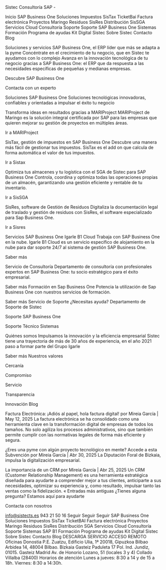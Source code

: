  
 
 
Sistec Consultoría SAP -
 
 
 
Inicio
SAP Business One
Soluciones
Impuestos
SisTax
TicketBai
Factura electrónica
Proyectos Maringo
Residuos SisRes
Distribución SisSGA
Servicios
Cloud
Consultoría
Soporte
Soporte SAP Business One
Sistemas
Formación
Programa de ayudas Kit Digital
Sistec
Sobre Sistec
Contacto
Blog
 
Soluciones y servicios SAP Business One, el ERP líder que más se adapta a la pyme
Concéntrate en el 
crecimiento
 de tu negocio, que en Sistec te ayudamos con lo complejo
Avanza en la innovación tecnológica de tu negocio gracias a SAP Business One: el ERP que da respuesta a las necesidades específicas de pequeñas y medianas empresas.
 
Descubre SAP Business One
 
Contacta con un experto
 
 
Soluciones SAP Business One
Soluciones tecnológicas innovadoras, confiables y orientadas a impulsar el éxito tu negocio
 
Transforma ideas en resultados gracias a MARIProject
MARIProject de Maringo es la solución integral certificada por SAP para las empresas que quieren mejorar su gestión de proyectos en múltiples áreas.
 
Ir a MARIProject
 
SisTax, gestión de impuestos en SAP Business One
Descubre una manera más fácil de gestionar tus impuestos. SisTax es el add on que calcula de forma automática el valor de tus impuestos.
 
Ir a Sistax
 
Optimiza tus almacenes y tu logística con el SGA de Sistec para SAP Business One
Controla, coordina y optimiza todas las operaciones propias de un almacén, garantizando una gestión eficiente y rentable de tu inventario.
 
Ir a SisSGA
 
SisRes, software de Gestión de Residuos
Digitaliza la documentación legal de traslado y gestión de residuos con SisRes, el software especializado para Sap Business One.
 
Ir a Sisres
 
Servicios SAP Business One
Igarle B1 Cloud
Trabaja con SAP Business One en la nube. Igarle B1 Cloud es un servicio específico de alojamiento en la nube para dar soporte 24/7 al sistema de gestión SAP Business One.
 
Saber más
 
Servicio de Consultoría
Departamento de consultoría con profesionales expertos en SAP Business One: tu socio estratégico para el éxito empresarial.
 
Saber más
Formación en Sap Business One
Potencia la utilización de Sap Business One con nuestros servicios de formación.
 
Saber más
Servicio de Soporte
¿Necesitas ayuda? Departamento de Soporte de Sistec
 
Soporte SAP Business One
 
Soporte Técnico Sistemas
 
 
Quiénes somos
Impulsamos la innovación y la eficiencia empresarial
Sistec tiene una trayectoria de más de 30 años de experiencia, en el año 2021 paso a formar parte del Grupo Igarle
 
Saber más
Nuestros valores
 
Cercanía
 
Compromiso
 
Servicio
 
Transparencia
 
Innovación
Blog
 
Factura Electrónica: ¡Adiós al papel, hola factura digital!
por 
Mireia García
 | 
May 12, 2025
La factura electrónica se ha consolidado como una herramienta clave en la transformación digital de empresas de todos los tamaños. No solo agiliza los procesos administrativos, sino que también permite cumplir con las normativas legales de forma más eficiente y segura.
 
¿Eres una pyme con algún proyecto tecnológico en mente? Accede a esta Subvención
por 
Mireia García
 | 
Abr 30, 2025
La Diputación Foral de Bizkaia, impulsa la digitalización empresarial.
 
La importancia de un CRM
por 
Mireia García
 | 
Abr 25, 2025
Un CRM (Customer Relationship Management) es una herramienta estratégica diseñada para ayudarte a comprender mejor a tus clientes, anticiparte a sus necesidades, optimizar su experiencia y, como resultado, impulsar tanto las ventas como la fidelización.
« Entradas más antiguas
¿Tienes alguna pregunta?
Estamos aquí para ayudarte
 
Contacta con nosotros
 
 
info@sistects.es
943 21 50 16
Seguir
Seguir
Seguir
SAP Business One
Soluciones
Impuestos
SisTax
TicketBAI
Factura electrónica
Proyectos Maringo
Residuos SisRes
Distribución SGA
Servicios
Cloud
Consultoría
Soporte
Sistemas
SAP B1
Formación
Programa de ayudas Kit Digital
Sistec
Sobre Sistec
Contacto
Blog
DESCARGA SERVICIO ACCESO REMOTO
Oficinas
Donostia
P.E. Zuatzu, Edificio Ulia, 1ª 20018, Gipuzkoa
Bilbao
Arbidea 14, 48004 Bilbao. Bizkaia
Gasteiz
Paduleta 17 Pol. Ind. Jundiz, 01015. Gasteiz
Madrid
Av. de Honorio Lozano, 51 (locales 3 y 4)
Collado Villalba (28400)
Horarios de atención
Lunes a jueves:
 8:30 a 14 y de 15 a 18h.
Viernes:
 8:30 a 14:30h.
 
 
 
 
 
 
 
 
 
 
 
 
 
 
 
 
 